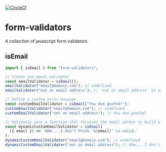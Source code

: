 [![CircleCI](https://circleci.com/gh/luk707/form-validators.svg?style=svg)](https://circleci.com/gh/luk707/form-validators)

# form-validators

A collection of javascript form validators

## isEmail

```js
import { isEmail } from "form-validators";

// Create the email validator
const emailValidator = isEmail();
emailValidator("email@domain.com"); // undefined
emailValidator("not an email address"); // 'not an email address' is not a valid email address.

// Define a custom error message
const customEmailValidator = isEmail("You dun goofed!");
customEmailValidator("email@domain.com"); // undefined
customEmailValidator("not an email address"); // You dun goofed!

// Optionaly pass a function that recieves the email adress to build a custom error message
const dynamicCustomEmailValidator = isEmail(
  ({ email }) => `Hmm... I don't think '${email}' is valid.`
);
dynamicCustomEmailValidator("email@domain.com"); // undefined
dynamicCustomEmailValidator("not an email address"); // Hmm... I don't think 'not an email address' is valid.
```

